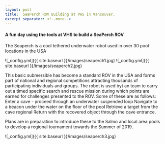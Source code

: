 ```yaml
---
layout: post
title:  SeaPerch ROV Building at VHS in Vancouver.
excerpt_separator: <!--more-->
---
```


#### A fun day using the tools at VHS to build a SeaPerch ROV

The Seaperch is a cool tethered underwater robot used in over 30 pool locations in the USA

![_config.yml]({{ site.baseurl }}/images/seaperch1.jpg)
![_config.yml]({{ site.baseurl }}/images/seaperch2.jpg)

This basic submersible has become a standard ROV in the USA and forms
part of national and regional competitions attracting thousands of participating 
individuals and groups.
The robot is used byt an team to carry out a timed specific search and rescue mission
during which points are earned for challenges presented to the ROV.
Some of these are as follows:
Enter a cave - proceed through an underwater suspended loop
Navigate to a beacon under the water on the floor of the pool
Retrieve a target from the cave regional
Return with the recovered object through the cave entrance.

Plans are in preparation to introduce these to the Salmo and local area pools
to develop a regional tournament towards the Summer of 2019.

![_config.yml]({{ site.baseurl }}/images/seaperch3.jpg)